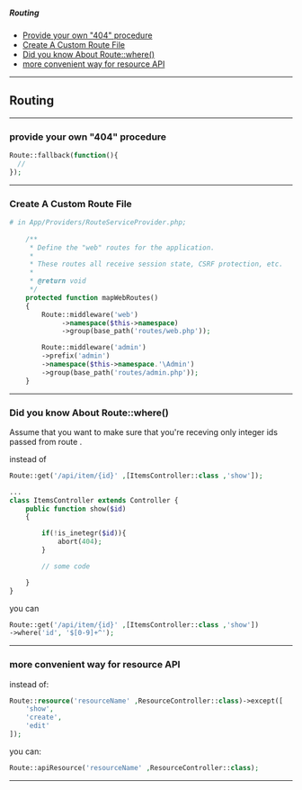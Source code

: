 ##### Routing 
* [Provide your own "404" procedure](#provide-your-own-404-procedure)
* [Create A Custom Route File](#create-a-custom-route-file)
* [Did you know About Route::where()](#did-you-know-about-routewhere)
* [more convenient way for resource API](#more-convenient-way-for-resource-API)


---
## Routing 
------------------------------------------

### provide your own "404" procedure
```php 
Route::fallback(function(){
  // 
});
```
------------------------------------------


### Create A Custom Route File
```php 
# in App/Providers/RouteServiceProvider.php;
    
    /**
     * Define the "web" routes for the application.
     *
     * These routes all receive session state, CSRF protection, etc.
     *
     * @return void
     */
    protected function mapWebRoutes()
    {
        Route::middleware('web')
             ->namespace($this->namespace)
             ->group(base_path('routes/web.php'));

        Route::middleware('admin')
        ->prefix('admin')
        ->namespace($this->namespace.'\Admin')
        ->group(base_path('routes/admin.php'));
    }
```
------------------------------------------






### Did you know About Route::where()
Assume that you want to make sure that you're receving only integer ids passed from route . 

instead of 
```php 
Route::get('/api/item/{id}' ,[ItemsController::class ,'show']);

...
class ItemsController extends Controller {
    public function show($id)
    {

        if(!is_inetegr($id)){
            abort(404);
        }

        // some code

    }
}
```

you can 

```php 
Route::get('/api/item/{id}' ,[ItemsController::class ,'show'])
->where('id', '$[0-9]+^');
```
------------------------------------------


### more convenient way for resource API
instead of:
```php
Route::resource('resourceName' ,ResourceController::class)->except([
    'show',
    'create',
    'edit'
]);
```
you can:
```php
Route::apiResource('resourceName' ,ResourceController::class);
```

------------------------------------------
